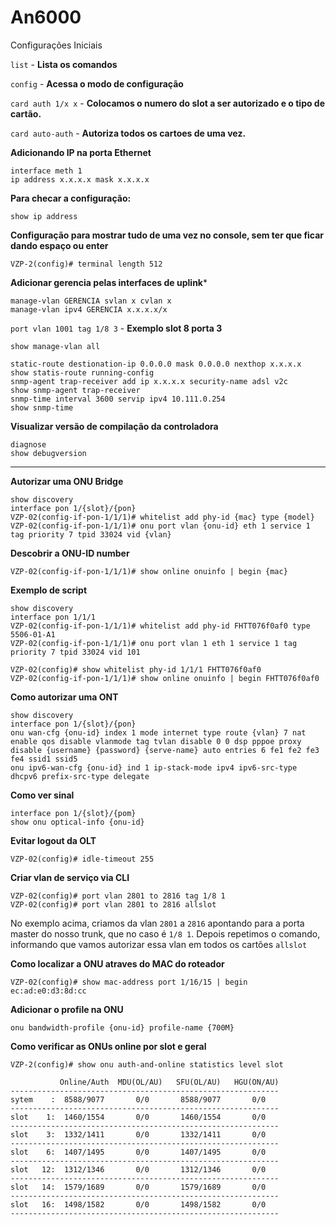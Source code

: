 # An6000
Configurações Iniciais


`list` - **Lista os comandos**

`config` - **Acessa o modo de configuração**

`card auth 1/x x` - **Colocamos o numero do slot a ser autorizado e o tipo de cartão.**

`card auto-auth` - **Autoriza todos os cartoes de uma vez.**

**Adicionando IP na porta Ethernet**

```
interface meth 1
ip address x.x.x.x mask x.x.x.x
```
**Para checar a configuração:**

```
show ip address
```

**Configuração para mostrar tudo de uma vez no console, sem ter que ficar dando espaço ou enter**
```
VZP-2(config)# terminal length 512
```


**Adicionar gerencia pelas interfaces de uplink***
```
manage-vlan GERENCIA svlan x cvlan x
manage-vlan ipv4 GERENCIA x.x.x.x/x
```

`port vlan 1001 tag 1/8 3` - **Exemplo slot 8 porta 3**

`show manage-vlan all`
```
static-route destionation-ip 0.0.0.0 mask 0.0.0.0 nexthop x.x.x.x
show statis-route running-config
snmp-agent trap-receiver add ip x.x.x.x security-name adsl v2c
show snmp-agent trap-receiver
snmp-time interval 3600 servip ipv4 10.111.0.254
show snmp-time
```

**Visualizar versão de compilação da controladora**
```
diagnose
show debugversion
```
-------------------------------------------------------------------------------------------------------

**Autorizar uma ONU Bridge**

```
show discovery
interface pon 1/{slot}/{pon}
VZP-02(config-if-pon-1/1/1)# whitelist add phy-id {mac} type {model}
VZP-02(config-if-pon-1/1/1)# onu port vlan {onu-id} eth 1 service 1 tag priority 7 tpid 33024 vid {vlan} 
```
**Descobrir a ONU-ID number**
```
VZP-02(config-if-pon-1/1/1)# show online onuinfo | begin {mac}
```
**Exemplo de script**

```
show discovery
interface pon 1/1/1
VZP-02(config-if-pon-1/1/1)# whitelist add phy-id FHTT076f0af0 type 5506-01-A1
VZP-02(config-if-pon-1/1/1)# onu port vlan 1 eth 1 service 1 tag priority 7 tpid 33024 vid 101 

VZP-02(config)# show whitelist phy-id 1/1/1 FHTT076f0af0
VZP-02(config-if-pon-1/1/1)# show online onuinfo | begin FHTT076f0af0

```
**Como autorizar uma ONT**
```
show discovery
interface pon 1/{slot}/{pon}
onu wan-cfg {onu-id} index 1 mode internet type route {vlan} 7 nat enable qos disable vlanmode tag tvlan disable 0 0 dsp pppoe proxy disable {username} {password} {serve-name} auto entries 6 fe1 fe2 fe3 fe4 ssid1 ssid5
onu ipv6-wan-cfg {onu-id} ind 1 ip-stack-mode ipv4 ipv6-src-type dhcpv6 prefix-src-type delegate 
```

**Como ver sinal**
```
interface pon 1/{slot}/{pom}
show onu optical-info {onu-id}
```

**Evitar logout da OLT**
```
VZP-02(config)# idle-timeout 255
```

**Criar vlan de serviço via CLI**
```
VZP-02(config)# port vlan 2801 to 2816 tag 1/8 1
VZP-02(config)# port vlan 2801 to 2816 allslot
```
No exemplo acima, criamos da vlan `2801` a `2816` apontando para a porta master do nosso trunk, que no caso é `1/8 1`. Depois repetimos o comando, informando que vamos autorizar essa vlan em todos os cartões `allslot`

**Como localizar a ONU atraves do MAC do roteador**

```
VZP-02(config)# show mac-address port 1/16/15 | begin ec:ad:e0:d3:8d:cc
```

**Adicionar o profile na ONU**
```
onu bandwidth-profile {onu-id} profile-name {700M}
```
**Como verificar as ONUs online por slot e geral**
```
VZP-2(config)# show onu auth-and-online statistics level slot 

           Online/Auth  MDU(OL/AU)   SFU(OL/AU)   HGU(ON/AU)
------------------------------------------------------------
sytem    :  8588/9077       0/0       8588/9077       0/0    
------------------------------------------------------------
slot    1:  1460/1554       0/0       1460/1554       0/0    
------------------------------------------------------------
slot    3:  1332/1411       0/0       1332/1411       0/0    
------------------------------------------------------------
slot    6:  1407/1495       0/0       1407/1495       0/0    
------------------------------------------------------------
slot   12:  1312/1346       0/0       1312/1346       0/0    
------------------------------------------------------------
slot   14:  1579/1689       0/0       1579/1689       0/0    
------------------------------------------------------------
slot   16:  1498/1582       0/0       1498/1582       0/0    
------------------------------------------------------------
```
